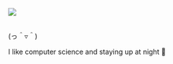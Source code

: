 <a href="https://git.io/typing-svg">
  <img src="https://readme-typing-svg.demolab.com?font=SF+Pro+Mono&size=25&pause=800&color=7D9CEB&width=535&lines=Hello+there.&repeat=false" />
</a>

<br>
<br>

(っ＾▿＾)

I like computer science and staying up at night 🌃 




